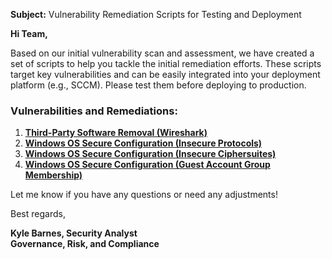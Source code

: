 **Subject:** Vulnerability Remediation Scripts for Testing and Deployment

**Hi Team,**

Based on our initial vulnerability scan and assessment, we have created a set of scripts to help you tackle the initial remediation efforts. These scripts target key vulnerabilities and can be easily integrated into your deployment platform (e.g., SCCM). Please test them before deploying to production.

### Vulnerabilities and Remediations:
1. [**Third-Party Software Removal (Wireshark)**](https://github.com/TechwithKyle/TechwithKyle-Public/blob/main/misc/Update%20remediation-wireshark-uninstall.ps1)
2. [**Windows OS Secure Configuration (Insecure Protocols)**](https://github.com/TechwithKyle/TechwithKyle-Public/blob/main/misc/toggle-protocols.ps1)
3. [**Windows OS Secure Configuration (Insecure Ciphersuites)**](https://github.com/TechwithKyle/TechwithKyle-Public/blob/main/misc/toggle-cipher-suites.ps1)
4. [**Windows OS Secure Configuration (Guest Account Group Membership)**](https://github.com/TechwithKyle/TechwithKyle-Public/blob/main/misc/toggle-guest-local-administrators.ps1)

Let me know if you have any questions or need any adjustments!

Best regards,

**Kyle Barnes, Security Analyst**<br/>
**Governance, Risk, and Compliance**
